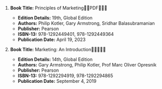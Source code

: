 1. **Book Title:** Principles of Marketing🚨🚨PDF🚨🚨🚨
   - **Edition Details:** 19th, Global Edition
   - **Authors:** Philip Kotler, Gary Armstrong, Sridhar Balasubramanian
   - **Publisher:** Pearson
   - **ISBN-13:** 978-1292449401, 978-1292449364
   - **Publication Date:** April 19, 2023

2. **Book Title:** Marketing: An Introduction🚨🚨🚨🚨🚨
   - **Edition Details:** 14th, Global Edition
   - **Authors:** Gary Armstrong, Philip Kotler, Prof Marc Oliver Opresnik
   - **Publisher:** Pearson
   - **ISBN-13:** 978-1292294919, 978-1292294865
   - **Publication Date:** September 4, 2019
